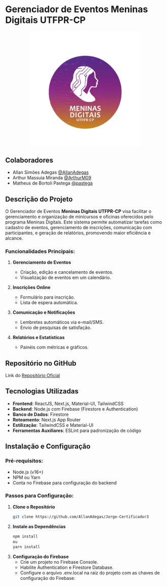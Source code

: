 # Gerenciador de Eventos Meninas Digitais UTFPR-CP
<div align="center">
  <img src="./src/app/logo.png" alt="Meninas Digitais UTFPR-CP" width="350"/>
</div>



## Colaboradores

- Allan Simões Adegas [@AllanAdegas](https://github.com/AllanAdegas)
- Arthur Massuia Miranda [@ArthurM09](https://github.com/ArthurM09)
- Matheus de Bortoli Pastega [@pastega](https://github.com/pastega)



## Descrição do Projeto

O Gerenciador de Eventos **Meninas Digitais UTFPR-CP** visa facilitar o gerenciamento e organização de minicursos e oficinas oferecidos pelo programa Meninas Digitais. Este sistema permite automatizar tarefas como cadastro de eventos, gerenciamento de inscrições, comunicação com participantes, e geração de relatórios, promovendo maior eficiência e alcance.  

### Funcionalidades Principais:
1. **Gerenciamento de Eventos**  
   - Criação, edição e cancelamento de eventos.  
   - Visualização de eventos em um calendário.  

2. **Inscrições Online**  
   - Formulário para inscrição.  
   - Lista de espera automática.  

3. **Comunicação e Notificações**  
   - Lembretes automáticos via e-mail/SMS.  
   - Envio de pesquisas de satisfação.  

4. **Relatórios e Estatísticas**  
   - Painéis com métricas e gráficos.  



## Repositório no GitHub
Link do [Repositório Oficial](https://github.com/AllanAdegas/Jorge-Certificador3)



## Tecnologias Utilizadas

- **Frontend**: ReactJS, Next.js, Material-UI, TailwindCSS  
- **Backend**: Node.js com Firebase (Firestore e Authentication)  
- **Banco de Dados**: Firestore  
- **Roteamento**: Next.js App Router  
- **Estilização**: TailwindCSS e Material-UI  
- **Ferramentas Auxiliares**: ESLint para padronização de código  



## Instalação e Configuração

### Pré-requisitos:
- Node.js (v16+)
- NPM ou Yarn
- Conta no Firebase para configuração do backend

### Passos para Configuração:
1. **Clone o Repositório**
   ```bash
   git clone https://github.com/AllanAdegas/Jorge-Certificador3
2. **Instale as Dependências**
   ```bash
   npm install
   ou
   yarn install
3. **Configuração do Firebase**
   - Crie um projeto no Firebase Console.
   - Habilite Authentication e Firestore Database.
   - Configure o arquivo .env.local na raiz do projeto com as chaves de configuração do Firebase:

